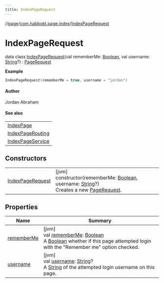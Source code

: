 ```yaml
---
title: IndexPageRequest
---
```

//[page](../../../index.html)/[com.habbokt.page.index](../index.html)/[IndexPageRequest](index.html)



# IndexPageRequest

data class [IndexPageRequest](index.html)(val rememberMe: [Boolean](https://kotlinlang.org/api/latest/jvm/stdlib/kotlin/-boolean/index.html), val username: [String](https://kotlinlang.org/api/latest/jvm/stdlib/kotlin/-string/index.html)?) : [PageRequest](../../com.habbokt.page/-page-request/index.html)

<b>Example</b>

```kotlin
IndexPageRequest(rememberMe = true, username = "jordan")
```


#### Author



Jordan Abraham



#### See also


| |
|---|
| [IndexPage](../-index-page/index.html) |
| [IndexPageRouting](../-index-page-routing/index.html) |
| [IndexPageService](../-index-page-service/index.html) |


## Constructors


| | |
|---|---|
| [IndexPageRequest](-index-page-request.html) | [jvm]<br>constructor(rememberMe: [Boolean](https://kotlinlang.org/api/latest/jvm/stdlib/kotlin/-boolean/index.html), username: [String](https://kotlinlang.org/api/latest/jvm/stdlib/kotlin/-string/index.html)?)<br>Creates a new [PageRequest](../../com.habbokt.page/-page-request/index.html). |


## Properties


| Name | Summary |
|---|---|
| [rememberMe](remember-me.html) | [jvm]<br>val [rememberMe](remember-me.html): [Boolean](https://kotlinlang.org/api/latest/jvm/stdlib/kotlin/-boolean/index.html)<br>A [Boolean](https://kotlinlang.org/api/latest/jvm/stdlib/kotlin/-boolean/index.html) whether if this page attempted login with the &quot;Remember me&quot; option checked. |
| [username](username.html) | [jvm]<br>val [username](username.html): [String](https://kotlinlang.org/api/latest/jvm/stdlib/kotlin/-string/index.html)?<br>A [String](https://kotlinlang.org/api/latest/jvm/stdlib/kotlin/-string/index.html) of the attempted login username on this page. |

